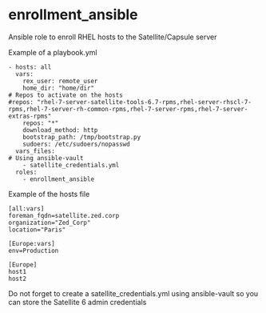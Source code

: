# enrollment_ansible
Ansible role to enroll RHEL hosts to the Satellite/Capsule server


Example of a playbook.yml


```
- hosts: all
  vars:
    rex_user: remote_user
    home_dir: "home/dir"
# Repos to activate on the hosts
#repos: "rhel-7-server-satellite-tools-6.7-rpms,rhel-server-rhscl-7-rpms,rhel-7-server-rh-common-rpms,rhel-7-server-rpms,rhel-7-server-extras-rpms"
    repos: "*"
    download_method: http
    bootstrap_path: /tmp/bootstrap.py
    sudoers: /etc/sudoers/nopasswd
  vars_files:
# Using ansible-vault
    - satellite_credentials.yml
  roles:
    - enrollment_ansible
```


Example of the hosts file

```
[all:vars]
foreman_fqdn=satellite.zed.corp
organization="Zed_Corp"
location="Paris"

[Europe:vars]
env=Production

[Europe]
host1
host2
```


Do not forget to create a satellite_credentials.yml using ansible-vault so you can store the Satellite 6 admin credentials

